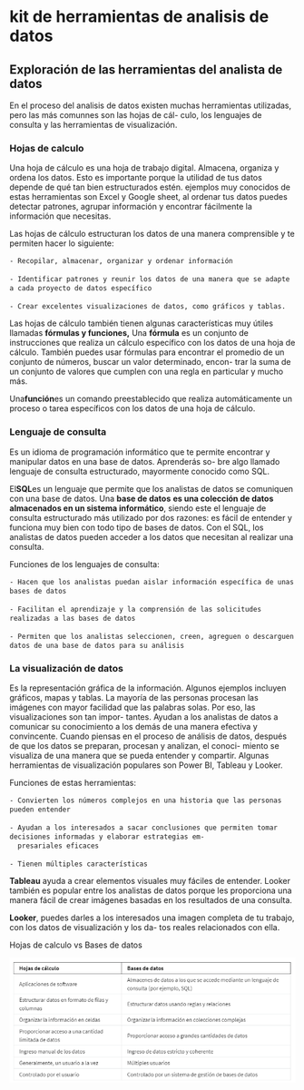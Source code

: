 # kit de herramientas de analisis de datos

## Exploración de las herramientas del analista de datos

En el proceso del analisis de datos existen muchas herramientas utilizadas, pero las más comunnes son las hojas de cál-
culo, los lenguajes de consulta y las herramientas de visualización.

### Hojas de calculo

Una hoja de cálculo es una hoja de trabajo digital. Almacena, organiza y ordena los datos. Esto es
importante porque la utilidad de tus datos depende de qué tan bien estructurados estén. ejemplos muy conocidos de estas
herramientas son Excel y Google sheet, al ordenar tus datos puedes detectar patrones, agrupar información y encontrar
fácilmente la información que necesitas.

Las hojas de cálculo estructuran los datos de una manera comprensible y te permiten hacer lo siguiente:

    - Recopilar, almacenar, organizar y ordenar información

    - Identificar patrones y reunir los datos de una manera que se adapte a cada proyecto de datos específico

    - Crear excelentes visualizaciones de datos, como gráficos y tablas.

Las hojas de cálculo también tienen algunas características muy útiles llamadas **fórmulas y funciones,**
Una **fórmula** es un conjunto de instrucciones que realiza un cálculo específico con los datos de una hoja de cálculo.
También puedes usar fórmulas para encontrar el promedio de un conjunto de números, buscar un valor determinado, encon-
trar la suma de un conjunto de valores que cumplen con una regla en particular y mucho más.

Una**función**es un comando preestablecido que realiza automáticamente un proceso o tarea específicos con los datos de
una hoja de cálculo.

### Lenguaje de consulta

Es un idioma de programación informático que te permite encontrar y manipular datos en una base de datos. Aprenderás so-
bre algo llamado lenguaje de consulta estructurado, mayormente conocido como SQL.

El**SQL**es un lenguaje que permite que los analistas de datos se comuniquen con una base de datos. Una **base de datos**
**es una colección de datos almacenados en un sistema informático**, siendo este el lenguaje de consulta estructurado
más utilizado por dos razones: es fácil de entender y funciona muy bien con todo tipo de bases de datos. Con el SQL,
los analistas de datos pueden acceder a los datos que necesitan al realizar una consulta.

Funciones de los lenguajes de consulta:

    - Hacen que los analistas puedan aislar información específica de unas bases de datos

    - Facilitan el aprendizaje y la comprensión de las solicitudes realizadas a las bases de datos

    - Permiten que los analistas seleccionen, creen, agreguen o descarguen datos de una base de datos para su análisis

### La visualización de datos

Es la representación gráfica de la información. Algunos ejemplos incluyen gráficos, mapas y tablas. La mayoría de las
personas procesan las imágenes con mayor facilidad que las palabras solas. Por eso, las visualizaciones son tan impor-
tantes. Ayudan a los analistas de datos a comunicar su conocimiento a los demás de una manera efectiva y convincente.
Cuando piensas en el proceso de análisis de datos, después de que los datos se preparan, procesan y analizan, el conoci-
miento se visualiza de una manera que se pueda entender y compartir. Algunas herramientas de visualización populares son
Power BI, Tableau y Looker.

Funciones de estas herramientas:

    - Convierten los números complejos en una historia que las personas pueden entender

    - Ayudan a los interesados a sacar conclusiones que permiten tomar decisiones informadas y elaborar estrategias em-
      presariales eficaces

    - Tienen múltiples características

**Tableau** ayuda a crear elementos visuales muy fáciles de entender. Looker también es popular entre los analistas de datos
porque les proporciona una manera fácil de crear imágenes basadas en los resultados de una consulta.

**Looker**, puedes darles a los interesados una imagen completa de tu trabajo, con los datos de visualización y los da-
tos reales relacionados con ella.

Hojas de calculo vs Bases de datos

![Alt text](image.png)

